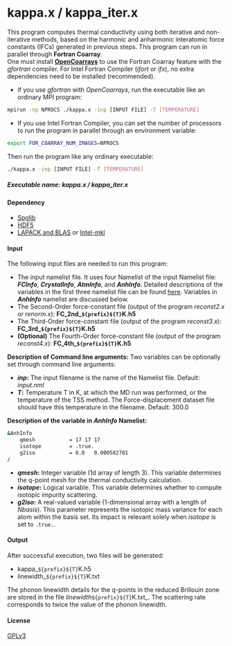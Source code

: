 # kappa.x / kappa_iter.x 
This program computes thermal conductivity using both iterative and non-iterative methods, based on the harmonic and anharmonic interatomic force constants (IFCs) generated in previous steps. 
This program can run in parallel through **Fortran Coarray**.  
One must install [**OpenCoarrays**](http://www.opencoarrays.org/) to use the Fortran Coarray feature with the _gfortran_ compiler. For Intel Fortran Compiler (_ifort_ or _ifx_), no extra dependencies need to be installed (recommended). 
- If you use _gfortran_ with _OpenCoarrays_, run the executable like an ordinary MPI program:
```sh
mpirun -np NPROCS ./kappa.x -inp [INPUT FILE] -T [TEMPERATURE] 
```
- If you use Intel Fortran Compiler, you can set the number of processors to run the program in parallel through an environment variable:
```sh
export FOR_COARRAY_NUM_IMAGES=NPROCS
```
Then run the program like any ordinary executable:
```sh
./kappa.x -inp [INPUT FILE] -T [TEMPERATURE] 
```

##### Executable name: _kappa.x_ / _kappa_iter.x_

#### Dependency
- [Spglib](https://spglib.github.io/spglib/)
- [HDF5](https://www.hdfgroup.org/solutions/hdf5/)
- [LAPACK and BLAS](https://netlib.org/lapack/lug/node11.html) or [Intel-mkl](https://www.intel.com/content/www/us/en/developer/tools/oneapi/overview.html#gs.mgzhln)

#### Input
The following input files are needed to run this program:
- The input namelist file. It uses four Namelist of the input Namelist file: **_FCInfo_**, **_CrystalInfo_**, **_AtmInfo_**, and **_AnhInfo_**. Detailed descriptions of the variables in the first three namelist file can be found [here](src/FC2/README.md). Variables in **_AnhInfo_** namelist are discussed below.
- The Second-Order force-constant file (output of the program _reconst2.x_ or _renorm.x_): **FC_2nd_`${prefix}${T}`K.h5**
- The Third-Order force-constant file (output of the program _reconst3.x_): **FC_3rd_`${prefix}${T}`K.h5**
- **(Optional)** The Fourth-Order force-constant file (output of the program _reconst4.x_): **FC_4th_`${prefix}${T}`K.h5**

 
**Description of Command line arguments:**
Two variables can be optionally set through command line arguments:
- **_inp_:** The input filename is the name of the Namelist file. Default: _input.nml_
- **_T_:** Temperature T in K, at which the MD run was performed, or the temperature of the TSS method. The Force-displacement dataset file should have this temperature in the filename. Default: 300.0

**Description of the variable in _AnhInfo_ Namelist:**
```sh
&AnhInfo
    qmesh           = 17 17 17
    isotope         = .true.
    g2iso           = 0.0   0.000582701
/

```
- **_qmesh_:** Integer variable (1d array of length 3). This variable determines the q-point mesh for the thermal conductivity calculation. 
- **_isotope_:** Logical variable. This variable determines whether to compute isotopic impurity scattering.
- **_g2iso_:** A real-valued variable (1-dimensional array with a length of _Nbasis_). This parameter represents the isotopic mass variance for each atom within the basis set. Its impact is relevant solely when _isotope_ is set to `.true.`.


#### Output
After successful execution, two files will be generated: 
- kappa_`${prefix}${T}`K.h5
- linewidth_`${prefix}${T}`K.txt

The phonon linewidth details for the q-points in the reduced Brillouin zone are stored in the file _linewidth_`${prefix}${T}`K.txt_. The scattering rate corresponds to twice the value of the phonon linewidth.

#### License

[GPLv3](https://www.gnu.org/licenses/gpl-3.0.en.html)
